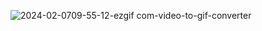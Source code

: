![2024-02-0709-55-12-ezgif com-video-to-gif-converter](https://github.com/dannyjp98/Infotainment/assets/38790262/c85810f8-5cfb-48df-abbc-1823d982c9fb)
